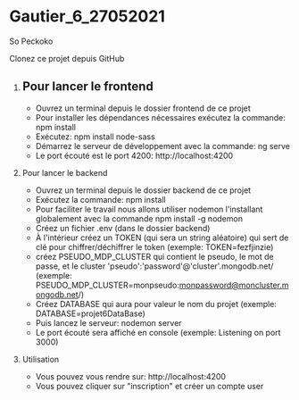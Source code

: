 # Gautier_6_27052021

So Peckoko

Clonez ce projet depuis GitHub

1) Pour lancer le frontend
    -
    - Ouvrez un terminal depuis le dossier frontend de ce projet
    - Pour installer les dépendances nécessaires exécutez la commande: npm install
    - Exécutez: npm install node-sass
    - Démarrez le serveur de développement avec la commande: ng serve
    - Le port écouté est le port 4200: http://localhost:4200

2) Pour lancer le backend
    - Ouvrez un terminal depuis le dossier backend de ce projet
    - Exécutez la commande: npm install
    - Pour faciliter le travail nous allons utiliser nodemon l'installant globalement avec la commande npm install -g nodemon
    - Créez un fichier .env (dans le dossier backend)
    - À l'intérieur créez un TOKEN (qui sera un string aléatoire) qui sert de clé pour chiffrer/déchiffrer le token (exemple: TOKEN=fezfjinzie)
    - créez PSEUDO_MDP_CLUSTER qui contient le pseudo, le mot de passe, et le cluster 'pseudo':'password'@'cluster'.mongodb.net/ (exemple: PSEUDO_MDP_CLUSTER=monpseudo:monpassword@moncluster.mongodb.net/)
    - Créez DATABASE qui aura pour valeur le nom du projet (exemple: DATABASE=projet6DataBase)
    - Puis lancez le serveur: nodemon server
    - Le port écouté sera affiché en console (exemple: Listening on port 3000)

3) Utilisation
    - Vous pouvez vous rendre sur: http://localhost:4200
    - Vous pouvez cliquer sur "inscription" et créer un compte user
